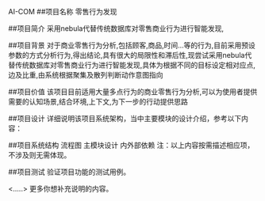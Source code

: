 AI-COM
##项目名称
零售行为发现

##项目简介
采用nebula代替传统数据库对零售商业行为进行智能发现,

##项目背景
对于商业零售行为分析,包括顾客,商品,时间...等的行为,目前采用预设参数的方式分析行为,得出结论,具有很大的局限性和滞后性,现尝试采用nebula代替传统数据库对零售商业行为进行智能发现,具体为根据不同的目标设定相对应点,边及比重,由系统根据聚集及散列判断动作意图指向

##项目价值
该项目目前适用大量多点行为的商业零售行为分析,可以为使用者提供需要的认知场景,结合环境,上下文,为下一步的行动提供思路

##项目设计
详细说明该项目系统架构，当中主要模块的设计介绍，参考以下内容：

##项目系统结构
流程图
主模块设计
内外部依赖
注：以上内容按需描述相应项，不涉及则无需体现。

##项目测试
验证项目功能的测试用例。

<.....>
更多你想补充说明的内容。
